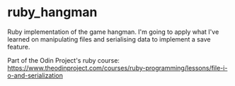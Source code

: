 # ruby_hangman
Ruby implementation of the game hangman.
I'm going to apply what I've learned on manipulating files and serialising data to implement a save feature.

Part of the Odin Project's ruby course: 
https://www.theodinproject.com/courses/ruby-programming/lessons/file-i-o-and-serialization